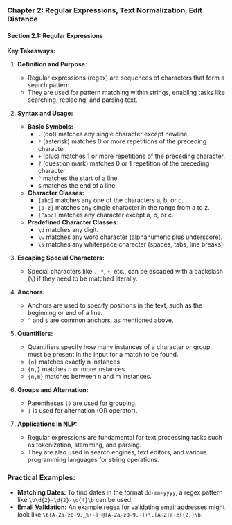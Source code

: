 ### Chapter 2: Regular Expressions, Text Normalization, Edit Distance

#### Section 2.1: Regular Expressions

**Key Takeaways:**

1. **Definition and Purpose:**
   - Regular expressions (regex) are sequences of characters that form a search pattern.
   - They are used for pattern matching within strings, enabling tasks like searching, replacing, and parsing text.

2. **Syntax and Usage:**
   - **Basic Symbols:**
     - `.` (dot) matches any single character except newline.
     - `*` (asterisk) matches 0 or more repetitions of the preceding character.
     - `+` (plus) matches 1 or more repetitions of the preceding character.
     - `?` (question mark) matches 0 or 1 repetition of the preceding character.
     - `^` matches the start of a line.
     - `$` matches the end of a line.
   - **Character Classes:**
     - `[abc]` matches any one of the characters a, b, or c.
     - `[a-z]` matches any single character in the range from a to z.
     - `[^abc]` matches any character except a, b, or c.
   - **Predefined Character Classes:**
     - `\d` matches any digit.
     - `\w` matches any word character (alphanumeric plus underscore).
     - `\s` matches any whitespace character (spaces, tabs, line breaks).

3. **Escaping Special Characters:**
   - Special characters like `.`, `*`, `+`, etc., can be escaped with a backslash (`\`) if they need to be matched literally.

4. **Anchors:**
   - Anchors are used to specify positions in the text, such as the beginning or end of a line.
   - `^` and `$` are common anchors, as mentioned above.

5. **Quantifiers:**
   - Quantifiers specify how many instances of a character or group must be present in the input for a match to be found.
   - `{n}` matches exactly n instances.
   - `{n,}` matches n or more instances.
   - `{n,m}` matches between n and m instances.

6. **Groups and Alternation:**
   - Parentheses `()` are used for grouping.
   - `|` is used for alternation (OR operator).

7. **Applications in NLP:**
   - Regular expressions are fundamental for text processing tasks such as tokenization, stemming, and parsing.
   - They are also used in search engines, text editors, and various programming languages for string operations.

### Practical Examples:
- **Matching Dates:** To find dates in the format `dd-mm-yyyy`, a regex pattern like `\b\d{2}-\d{2}-\d{4}\b` can be used.
- **Email Validation:** An example regex for validating email addresses might look like `\b[A-Za-z0-9._%+-]+@[A-Za-z0-9.-]+\.[A-Z|a-z]{2,}\b`.
